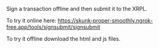 Sign a transaction offline and then submit it to the XRPL.

To try it online here: https://skunk-proper-smoothly.ngrok-free.app/tools/signsubmit/signsubmit

To try it offline download the html and js files.
